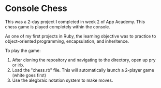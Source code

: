 Console Chess
=============

This was a 2-day project I completed in week 2 of App Academy. This chess game is played completely within the console. 

As one of my first projects in Ruby, the learning objective was to practice to object-oriented programming, encapsulation, and inheritence.

To play the game:

1. After cloning the repository and navigating to the directory, open up pry or irb. 
2. Load the "chess.rb" file. This will automatically launch a 2-player game (white goes first)
3. Use the alegbraic notation system to make moves. 

